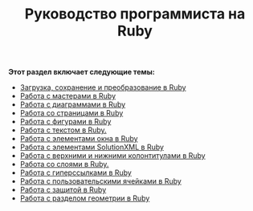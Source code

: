 ﻿---
title: Руководство программиста на Ruby
type: docs
weight: 20
url: /ru/java/ruby-programmers-guide/
---
**Этот раздел включает следующие темы:**

- [Загрузка, сохранение и преобразование в Ruby](https://docs.aspose.com/diagram/java/loading-saving-and-converting-in-ruby/)
- [Работа с мастерами в Ruby](/diagram/ru/java/working-with-masters-in-ruby/)
- [Работа с диаграммами в Ruby](/diagram/ru/java/working-with-diagrams-in-ruby/)
- [Работа со страницами в Ruby](/diagram/ru/java/working-with-pages-in-ruby/)
- [Работа с фигурами в Ruby](/diagram/ru/java/working-with-shapes-in-ruby/)
- [Работа с текстом в Ruby.](/diagram/ru/java/working-with-text-in-ruby/)
- [Работа с элементами окна в Ruby](/diagram/ru/java/working-with-window-elements-in-ruby/)
- [Работа с элементами SolutionXML в Ruby](/diagram/ru/java/working-with-solutionxml-elements-in-ruby/)
- [Работа с верхними и нижними колонтитулами в Ruby](/diagram/ru/java/working-with-headers-and-footers-in-ruby/)
- [Работа со слоями в Ruby.](/diagram/ru/java/working-with-layers-in-ruby/)
- [Работа с гиперссылками в Ruby](/diagram/ru/java/working-with-hyperlinks-in-ruby/)
- [Работа с пользовательскими ячейками в Ruby](/diagram/ru/java/working-with-user-defined-cells-in-ruby/)
- [Работа с защитой в Ruby](/diagram/ru/java/working-with-protection-in-ruby/)
- [Работа с разделом геометрии в Ruby](/diagram/ru/java/working-with-geometry-section-in-ruby/)
